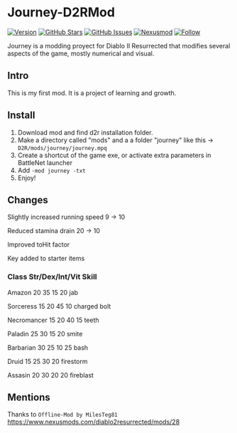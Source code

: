 # Journey-D2RMod
[![Version](https://img.shields.io/badge/VERSION-0.0-brown?style=flat-square)](https://github.com/vtorhdev/Journey-D2RMod)
[![GitHub Stars](https://img.shields.io/github/stars/vtorhdev/Journey-D2RMod?label=STARS&style=flat-square)](https://github.com/vtorhdev/Journey-D2RMod/stargazers)
[![GitHub Issues](https://img.shields.io/github/issues/vtorhdev/Journey-D2RMod?label=ISSUES&style=flat-square)](https://github.com/vtorhdev/Journey-D2RMod/issues)
[![Nexusmod](https://img.shields.io/badge/NEXUS-MOD-red?style=flat-square)](https://github.com/vtorhdev/Journey-D2RMod)
[![Follow](https://img.shields.io/github/followers/vtorhdev.svg?label=Follow&style=social&maxAge=2592000)]()

Journey is a modding proyect for Diablo II Resurrected that modifies several aspects of the game, mostly numerical and visual.

## Intro
This is my first mod. It is a project of learning and growth.

## Install
1) Download mod and find d2r installation folder. 
2) Make a directory called "mods" and a a folder "journey" like this -> `D2R/mods/journey/journey.mpq`
3) Create a shortcut of the game exe, or activate extra parameters in BattleNet launcher
4) Add `-mod journey -txt`
5) Enjoy!

## Changes
Slightly increased running speed	9 -> 10

Reduced stamina drain				20 -> 10

Improved toHit factor

Key added to starter items

### Class			Str/Dex/Int/Vit			      Skill
Amazon   20   35   15  20     jab

Sorceress     15  20  45  10 	  charged bolt

Necromancer   15  20  40  15 	  teeth

Paladin       25  30  15  20 	  smite

Barbarian     30  25  10  25 	  bash

Druid         15  25  30  20 	  firestorm

Assasin       20  30  20  20 	  fireblast

## Mentions
Thanks to `Offline-Mod by MilesTeg81`		https://www.nexusmods.com/diablo2resurrected/mods/28
